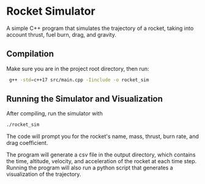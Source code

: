# Rocket Simulator

A simple C++ program that simulates the trajectory of a rocket, taking into account thrust, fuel burn, drag, and gravity.

## Compilation

Make sure you are in the project root directory, then run:

```bash
 g++ -std=c++17 src/main.cpp -Iinclude -o rocket_sim
```

## Running the Simulator and Visualization

After compiling, run the simulator with

```bash
./rocket_sim
```

The code will prompt you for the rocket's name, mass, thrust, burn rate, and drag coefficient.

The program will generate a csv file in the output directory, which contains the time, altitude, velocity, and acceleration of the rocket at each time step. Running the program will also run a python script that generates a visualization of the trajectory.
